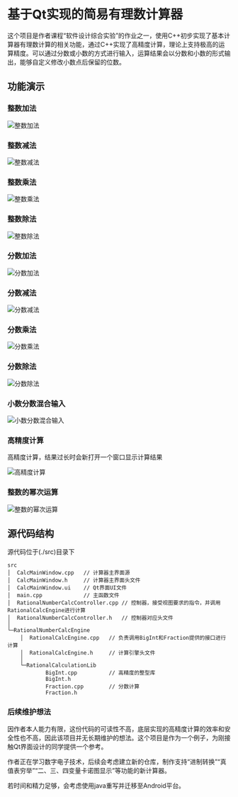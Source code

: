 # 基于Qt实现的简易有理数计算器

这个项目是作者课程“软件设计综合实验”的作业之一，使用C++初步实现了基本计算器有理数计算的相关功能，通过C++实现了高精度计算，理论上支持极高的运算精度。可以通过分数或小数的方式进行输入，运算结果会以分数和小数的形式输出，能够自定义修改小数点后保留的位数。

## 功能演示

### 整数加法
![整数加法](/pictures/IntAdd.png)

### 整数减法
![整数减法](/pictures/IntSub.png)

### 整数乘法
![整数乘法](/pictures/IntMulti.png)

### 整数除法
![整数除法](/pictures/IntDiv.png)

### 分数加法
![分数加法](/pictures/DoubleAdd.png)

### 分数减法
![分数减法](/pictures/DoubleSub.png)

### 分数乘法
![分数乘法](/pictures/DoubleMulti.png)

### 分数除法
![分数除法](/pictures/DoubleDiv.png)

### 小数分数混合输入
![小数分数混合输入](/pictures/MixInput.png)

### 高精度计算

高精度计算，结果过长时会新打开一个窗口显示计算结果

![高精度计算](/pictures/HighPrecisionCalc.png)

### 整数的幂次运算

![整数的幂次运算](/pictures/PowerCalc.png)

## 源代码结构
源代码位于(./src)目录下

```
src
│  CalcMainWindow.cpp   // 计算器主界面源
│  CalcMainWindow.h     // 计算器主界面头文件
│  CalcMainWindow.ui    // Qt界面UI文件
│  main.cpp             // 主函数文件
│  RationalNumberCalcController.cpp // 控制器，接受视图要求的指令，并调用RationalCalcEngine进行计算
│  RationalNumberCalcController.h   // 控制器对应头文件
│
└─RationalNumberCalcEngine
    │  RationalCalcEngine.cpp   // 负责调用BigInt和Fraction提供的接口进行计算
    │  RationalCalcEngine.h     // 计算引擎头文件
    │
    └─RationalCalculationLib
            BigInt.cpp          // 高精度的整型库
            BigInt.h
            Fraction.cpp        // 分数计算
            Fraction.h
```



### 后续维护想法
因作者本人能力有限，这份代码的可读性不高，底层实现的高精度计算的效率和安全性也不高，因此该项目并无长期维护的想法。这个项目是作为一个例子，为刚接触Qt界面设计的同学提供一个参考。

作者正在学习数字电子技术，后续会考虑建立新的仓库，制作支持“进制转换”“真值表穷举”“二、三、四变量卡诺图显示”等功能的新计算器。

若时间和精力足够，会考虑使用java重写并迁移至Android平台。